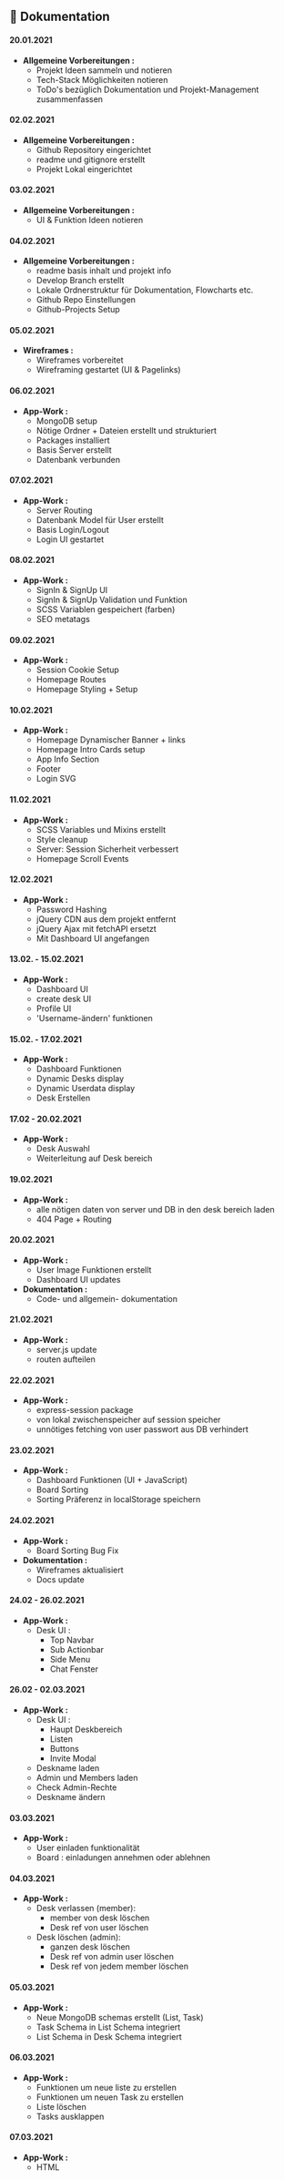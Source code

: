 ## 🚀 Dokumentation

#### 20.01.2021
* **Allgemeine Vorbereitungen :**
    * Projekt Ideen sammeln und notieren
    * Tech-Stack Möglichkeiten notieren
    * ToDo's bezüglich Dokumentation und Projekt-Management zusammenfassen

#### 02.02.2021
* **Allgemeine Vorbereitungen :**
    * Github Repository eingerichtet
    * readme und gitignore erstellt
    * Projekt Lokal eingerichtet

#### 03.02.2021
* **Allgemeine Vorbereitungen :**
    * UI & Funktion Ideen notieren

#### 04.02.2021
* **Allgemeine Vorbereitungen :**
    * readme basis inhalt und projekt info
    * Develop Branch erstellt
    * Lokale Ordnerstruktur für Dokumentation, Flowcharts etc.
    * Github Repo Einstellungen
    * Github-Projects Setup

#### 05.02.2021
* **Wireframes :**
    * Wireframes vorbereitet
    * Wireframing gestartet (UI & Pagelinks)

#### 06.02.2021
* **App-Work :**
    * MongoDB setup
    * Nötige Ordner + Dateien erstellt und strukturiert
    * Packages installiert
    * Basis Server erstellt
    * Datenbank verbunden

#### 07.02.2021
* **App-Work :**
    * Server Routing
    * Datenbank Model für User erstellt
    * Basis Login/Logout
    * Login UI gestartet

#### 08.02.2021
* **App-Work :**
    * SignIn & SignUp UI
    * SignIn & SignUp Validation und Funktion
    * SCSS Variablen gespeichert (farben)
    * SEO metatags

#### 09.02.2021
* **App-Work :**
    * Session Cookie Setup
    * Homepage Routes
    * Homepage Styling + Setup

#### 10.02.2021
* **App-Work :**
    * Homepage Dynamischer Banner + links
    * Homepage Intro Cards setup
    * App Info Section
    * Footer
    * Login SVG

#### 11.02.2021
* **App-Work :**
    * SCSS Variables und Mixins erstellt
    * Style cleanup
    * Server: Session Sicherheit verbessert
    * Homepage Scroll Events

#### 12.02.2021
* **App-Work :**
    * Password Hashing
    * jQuery CDN aus dem projekt entfernt
    * jQuery Ajax mit fetchAPI ersetzt
    * Mit Dashboard UI angefangen

#### 13.02. - 15.02.2021
* **App-Work :**
    * Dashboard UI
    * create desk UI
    * Profile UI
    * 'Username-ändern' funktionen

#### 15.02. - 17.02.2021
* **App-Work :**
    * Dashboard Funktionen
    * Dynamic Desks display
    * Dynamic Userdata display
    * Desk Erstellen

#### 17.02 - 20.02.2021
* **App-Work :**
    * Desk Auswahl
    * Weiterleitung auf Desk bereich

#### 19.02.2021
* **App-Work :**
    * alle nötigen daten von server und DB in den desk bereich laden
    * 404 Page + Routing

#### 20.02.2021
* **App-Work :**
    * User Image Funktionen erstellt
    * Dashboard UI updates
* **Dokumentation :**
    * Code- und allgemein- dokumentation

#### 21.02.2021
* **App-Work :**
    * server.js update
    * routen aufteilen

#### 22.02.2021
* **App-Work :**
    * express-session package
    * von lokal zwischenspeicher auf session speicher
    * unnötiges fetching von user passwort aus DB verhindert

#### 23.02.2021
* **App-Work :**
    * Dashboard Funktionen (UI + JavaScript)
    * Board Sorting
    * Sorting Präferenz in localStorage speichern

#### 24.02.2021
* **App-Work :**
    * Board Sorting Bug Fix
* **Dokumentation :**
    * Wireframes aktualisiert
    * Docs update

#### 24.02 - 26.02.2021
* **App-Work :**
    * Desk UI :
        * Top Navbar
        * Sub Actionbar
        * Side Menu
        * Chat Fenster

#### 26.02 - 02.03.2021
* **App-Work :**
    * Desk UI :
        * Haupt Deskbereich
        * Listen
        * Buttons
        * Invite Modal
    * Deskname laden
    * Admin und Members laden
    * Check Admin-Rechte
    * Deskname ändern

#### 03.03.2021
* **App-Work :**
    * User einladen funktionalität
    * Board : einladungen annehmen oder ablehnen

#### 04.03.2021
* **App-Work :**
    * Desk verlassen (member):
        * member von desk löschen
        * Desk ref von user löschen
    * Desk löschen (admin):
        * ganzen desk löschen
        * Desk ref von admin user löschen
        * Desk ref von jedem member löschen

#### 05.03.2021
* **App-Work :**
    * Neue MongoDB schemas erstellt (List, Task)
    * Task Schema in List Schema integriert
    * List Schema in Desk Schema integriert

#### 06.03.2021
* **App-Work :**
    * Funktionen um neue liste zu erstellen
    * Funktionen um neuen Task zu erstellen
    * Liste löschen
    * Tasks ausklappen

#### 07.03.2021
* **App-Work :**
    * HTML <template> für List und Task
    * Task löschen
    * Task Info öffnen
    * Vergangene Zeit errechnen seit Task erstellt wurde

#### 08.03.2021
* **App-Work :**
    * Task Modal ( More Info ) UI
    * Dynamic Task Data
    * Editable Textareas (Task Name + Description)
    * Statt Task Location -> Task Members/Team
    * Update Task-Name
    * Update Task-Description
    * Filter alle member und task member ( available, assigned)
    * Dynamic Task Members
    
#### 09.03.2021
* **App-Work :**
    * Füge Member zu task hinzu
    * Entferne Member von task
    * Task kennzeichnung wenn selbst task member
    * Desk Theme auswahl

#### 10.03.2021
* **App-Work :**
    * Searchbar ( Task Suche )
    * Bei task delete und list delete, nur elemente löschen statt neu rendern
    * Task Member UI update
    * socket.io base setup
    * chat UI work

#### 11.03.2021
* **App-Work :**
    * Chat Räume auf Desk bezogen
    * Socket Events
    * Desk Chat funktionen
    * Chat UI work
    * Side Menu UI work
    * Msg Indicator hinzugefügt

#### 11.03.2021
* **App-Work :**
    * Markiere Searchbar wenn suche kein treffer
    * Searchbar small UI updates
    * Socket Connection nur verfügbar wenn mindestens 2 leute am desk
    * chat default view hinzugefügt

#### 14.03.2021
* **App-Work :**
    * Task Dragging (wird noch nicht gespeichert)
    * Task Schema (order default value update)

#### 19.03.2021
* **App-Work :**
    * Task innerhalb gleicher liste verschieben ( wird in db gespeichert )
    * Task zwischen zwei listen verschieben ( wird in db gespeichert )
    * Sortiere Tasks nach order bei render
    
#### 21.03.2021
* **App-Work :**
    * List Schema (order default value update)
    * Sortiere Listen nach order bei render
    * Create List und Create Task Buttons UI update

#### 22.03.2021
* **App-Work :**
    * Listen untereinander verschieben. Client-Seite funktioniert ( wird noch nicht gespeichert )
    * Neue Listen Order wird gespeichert
    * Drag Icon für liste hinzugefügt
    * liste nur draggable wenn maus zeiger über drag icon

#### 23.03.2021
* **App-Work :**
    * Wenn bei drag order gleich bleibt kein fetch request
    * List Name Text overflow bug behoben

#### 24.03.2021
* **App-Work :**
    * Listen Name veränderbar ( nur Client Seitig ) ( auto sizing textarea )
    * Wenn Taskname nach bearbeitung leer: reset zu alten namen
    * Beim erstellen einer liste darf der name nicht leer sein
    * Beim ändern des list name darf der name nicht leer sein
    * Speichere neuen list name in Database
    * Task name bearbeiten 'textarea string jump' bug behoben
    * Bestätige neuen task-name mit enter key und value change
    * Bestätige neue task-description mit enter key und value change
    * Bestätige neuen list-name mit enter key und value change
    * Textarea Borders angepasst und transitions implementiert
    * Task Member bereich: remove und add auch möglich wenn klick auf äußere member box
    * z-index bug bei chat und side menu behoben
    * task-modal close-button position angepasst
    * addTask & addList font weight angepasst

#### 29.03.2021
* **App-Work :**
    * Homepage Dynamischer BottomBtn Font-Size angepasst

#### 01.04.2021
* **App-Work :**
    * Homepage App Bilder hinzugefügt
    * Bilder positioniert
    * Bug-Fix bei löschen eines desk
    * Favicons hinzugefügt